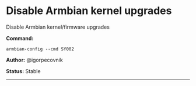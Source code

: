 # Disable Armbian kernel upgrades
Disable Armbian kernel/firmware upgrades

**Command:** 
~~~
armbian-config --cmd SY002
~~~

**Author:** @igorpecovnik

**Status:** Stable



***

